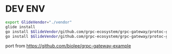 # DEV ENV
```bash
export GlideVendor="./vendor"
glide install
go install $GlideVendor/github.com/grpc-ecosystem/grpc-gateway/protoc-gen-grpc-gateway
go install $GlideVendor/github.com/grpc-ecosystem/grpc-gateway/protoc-gen-swagger
```


port from https://github.com/biolee/grpc-gateway-example